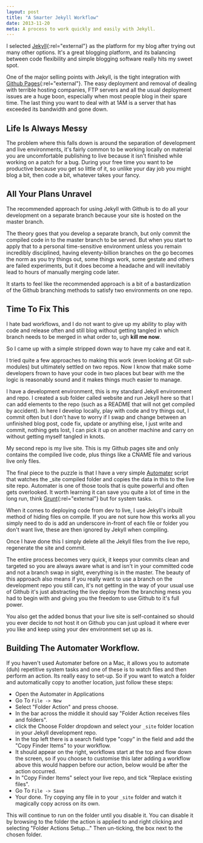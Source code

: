 ```yaml
---
layout: post
title: "A Smarter Jekyll Workflow"
date: 2013-11-20
meta: A process to work quickly and easily with Jekyll.
---
```


I selected [Jekyll](http://jekyllrb.com){:rel="external"} as the platform for my blog after trying out many other options. It's a great blogging platform, and its balancing between code flexibility and simple blogging software really hits my sweet spot.

One of the major selling points with Jekyll, is the tight integration with [Github Pages](http://pages.github.com){:rel="external"}. The easy deployment and removal of dealing with terrible hosting companies, FTP servers and all the usual deployment issues are a huge boon, especially when most people blog in their spare time. The last thing you want to deal with at 1AM is a server that has exceeded its bandwidth and gone down.

## Life Is Always Messy

The problem where this falls down is around the separation of development and live environments, it's fairly common to be working locally on material you are uncomfortable publishing to live because it isn't finished while working on a patch for a bug. During your free time you want to be productive because you get so little of it, so unlike your day job you might blog a bit, then code a bit, whatever takes your fancy.

## All Your Plans Unravel

The recommended approach for using Jekyll with Github is to do all your development on a separate branch because your site is hosted on the master branch.

The theory goes that you develop a separate branch, but only commit the compiled code in to the master branch to be served. But when you start to apply that to a personal time-sensitive environment unless you remain incredibly disciplined, having eleventy-billion branches on the go becomes the norm as you try things out, some things work, some gestate and others are failed experiments, but it does become a headache and will inevitably lead to hours of manually merging code later.

It starts to feel like the recommended approach is a bit of a bastardization of the Github branching methods to satisfy two environments on one repo.

## Time To Fix This

I hate bad workflows, and I do not want to give up my ability to play with code and release often and still blog without getting tangled in which branch needs to be merged in what order to, ugh **kill me now**.

So I came up with a simple stripped down way to have my cake and eat it.

I tried quite a few approaches to making this work (even looking at Git sub-modules) but ultimately settled on two repos. Now I know that make some developers frown to have your code in two places but bear with me the logic is reasonably sound and it makes things much easier to manage.

I have a development environment, this is my standard Jekyll environment and repo. I created a sub folder called website and run Jekyll here so that I can add elements to the repo (such as a README that will not get compiled by accident). In here I develop locally, play with code and try things out, I commit often but I don't have to worry if I swap and change between an unfinished blog post, code fix, update or anything else, I just write and commit, nothing gets lost, I can pick it up on another machine and carry on without getting myself tangled in knots.

My second repo is my live site. This is my Github pages site and only contains the compiled live code, plus things like a CNAME file and various live only files.

The final piece to the puzzle is that I have a very simple <a href="#automater">Automater</a> script that watches the _site compiled folder and copies the data in this to the live site repo. Automater is one of those tools that is quite powerful and often gets overlooked. It worth learning it can save you quite a lot of time in the long run, think [Grunt](http://gruntjs.com){:rel="external"} but for system tasks.

When it comes to deploying code from dev to live, I use Jekyll's inbuilt method of hiding files on compile. If you are not sure how this works all you simply need to do is add an underscore in-front of each file or folder you don't want live, these are then ignored by Jekyll when compiling.

Once I have done this I simply delete all the Jekyll files from the live repo, regenerate the site and commit.

The entire process becomes very quick, it keeps your commits clean and targeted so you are always aware what is and isn't in your committed code and not a branch swap in sight, everything is in the master. The beauty of this approach also means if you really want to use a branch on the development repo you still can, it's not getting in the way of your usual use of Github it's just abstracting the live deploy from the branching mess you had to begin with and giving you the freedom to use Github to it's full power.

You also get the added bonus that your live site is self-contained so should you ever decide to not host it on Github you can just upload it where ever you like and keep using your dev environment set up as is.

<h2 id="automater">Building The Automater Workflow.</h2>

If you haven't used Automater before on a Mac, it allows you to automate (duh) repetitive system tasks and one of these is to watch files and then perform an action. Its really easy to set-up. So if you want to watch a folder and automatically copy to another location, just follow these steps:

-  Open the Automater in Applications
-  Go To ```File -> New```
-  Select "Folder Action" and press choose.
-  In the bar across the middle it should say "Folder Action receives files and folders".
-  click the Choose Folder dropdown and select your ```_site``` folder location in your Jekyll development repo.
-  In the top left there is a search field type "copy" in the field and add the "Copy Finder Items" to your workflow.
-  It should appear on the right, workflows start at the top and flow down the screen, so if you choose to customise this later adding a workflow above this would happen before our action, below would be after the action occurred.
-  In  "Copy Finder Items" select your live repo, and tick "Replace existing files".
-  Go To ```File -> Save```
-  Your done. Try copying any file in to your ```_site``` folder and watch it magically copy across on its own.

This will continue to run on the folder until you disable it. You can disable it by browsing to the folder the action is applied to and right clicking and selecting "Folder Actions Setup..." Then un-ticking, the box next to the chosen folder.
